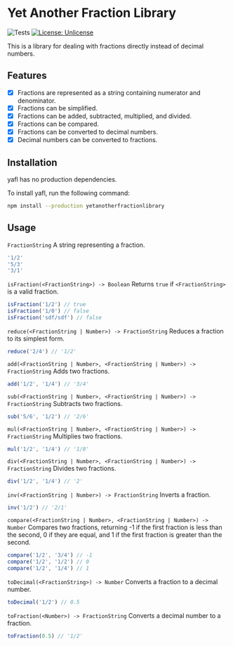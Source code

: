 # Yet Another Fraction Library
![Tests](https://github.com/Susul-1312/yetanotherfractionlibrary/actions/workflows/test.yml/badge.svg) [![License: Unlicense](https://img.shields.io/badge/license-Unlicense-blue.svg)](http://unlicense.org/)

This is a library for dealing with fractions directly instead of decimal numbers.

## Features
- [x] Fractions are represented as a string containing numerator and denominator.
- [x] Fractions can be simplified.
- [x] Fractions can be added, subtracted, multiplied, and divided.
- [x] Fractions can be compared.
- [x] Fractions can be converted to decimal numbers.
- [x] Decimal numbers can be converted to fractions.

## Installation
yafl has no production dependencies.

To install yafl, run the following command:
```sh
npm install --production yetanotherfractionlibrary
```

## Usage
`FractionString`
A string representing a fraction.
```js
'1/2'
'5/3'
'3/1'
```

`isFraction(<FractionString>) -> Boolean`
Returns `true` if `<FractionString>` is a valid fraction.
```js
isFraction('1/2') // true
isFraction('1/0') // false
isFraction('sdf/sdf') // false
```

`reduce(<FractionString | Number>) -> FractionString`
Reduces a fraction to its simplest form.
```js
reduce('2/4') // '1/2'
```

`add(<FractionString | Number>, <FractionString | Number>) -> FractionString`
Adds two fractions.
```js
add('1/2', '1/4') // '3/4'
```

`sub(<FractionString | Number>, <FractionString | Number>) -> FractionString`
Subtracts two fractions.
```js
sub('5/6', '1/2') // '2/6'
```

`mul(<FractionString | Number>, <FractionString | Number>) -> FractionString`
Multiplies two fractions.
```js
mul('1/2', '1/4') // '1/8'
```

`div(<FractionString | Number>, <FractionString | Number>) -> FractionString`
Divides two fractions.
```js
div('1/2', '1/4') // '2'
```

`inv(<FractionString | Number>) -> FractionString`
Inverts a fraction.
```js
inv('1/2') // '2/1'
```

`compare(<FractionString | Number>, <FractionString | Number>) -> Number`
Compares two fractions, returning -1 if the first fraction is less than the second, 0 if they are equal, and 1 if the first fraction is greater than the second.
```js
compare('1/2', '3/4') // -1
compare('1/2', '1/2') // 0
compare('1/2', '1/4') // 1
```

`toDecimal(<FractionString>) -> Number`
Converts a fraction to a decimal number.
```js
toDecimal('1/2') // 0.5
```

`toFraction(<Number>) -> FractionString`
Converts a decimal number to a fraction.
```js
toFraction(0.5) // '1/2'
```